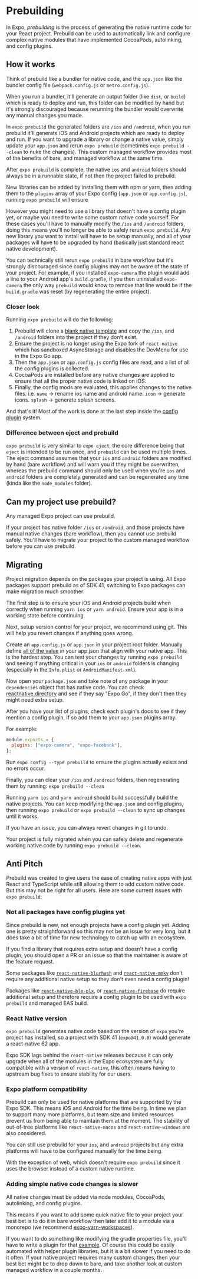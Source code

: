 # Prebuilding

In Expo, _prebuilding_ is the process of generating the native runtime code for your React project. Prebuild can be used to automatically link and configure complex native modules that have implemented CocoaPods, autolinking, and config plugins.

## How it works

Think of prebuild like a bundler for native code, and the `app.json` like the bundler config file (`webpack.config.js` or `metro.config.js`).

When you run a bundler, it'll generate an output folder (like `dist`, or `build`) which is ready to deploy and run, this folder can be modified by hand but it's strongly discouraged because rerunning the bundler would overwrite any manual changes you made.

In `expo prebuild` the generated folders are `/ios` and `/android`, when you run prebuild it'll generate iOS and Android projects which are ready to deploy and run. If you want to upgrade a library or change a native value, simply update your `app.json` and rerun `expo prebuild` (sometimes `expo prebuild --clean` to nuke the changes). This custom managed workflow provides most of the benefits of bare, and managed workflow at the same time.

After `expo prebuild` is complete, the native `ios` and `android` folders should always be in a runnable state, if not then the project failed to prebuild.

New libraries can be added by installing them with npm or yarn, then adding them to the `plugins` array of your Expo config (`app.json` or `app.config.js`), running `expo prebuild` will ensure

However you might need to use a library that doesn't have a config plugin yet, or maybe you need to write some custom native code yourself.
For these cases you'll have to manually modify the `/ios` and `/android` folders, doing this means you'll no longer be able to safely rerun `expo prebuild`. Any new library you want to install will have to be setup manually, and all of your packages will have to be upgraded by hand (basically just standard react native development).

You can technically still rerun `expo prebuild` in bare workflow but it's strongly discouraged since config plugins may not be aware of the state of your project. For example, if you installed `expo-camera` the plugin would add a line to your Android app's `build.gradle`, if you then uninstalled `expo-camera` the only way `prebuild` would know to remove that line would be if the `build.gradle` was reset (by regenerating the entire project).

### Closer look

Running `expo prebuild` will do the following:

1. Prebuild will clone a [blank native template][native-template] and copy the `/ios`, and `/android` folders into the project if they don't exist.
2. Ensure the project is no longer using the Expo fork of `react-native` which has sandboxed AsyncStorage and disables the DevMenu for use in the Expo Go app.
3. Then the `app.json` or `app.config.js` config files are read, and a list of all the config plugins is collected.
4. CocoaPods are installed before any native changes are applied to ensure that all the proper native code is linked on iOS.
5. Finally, the config mods are evaluated, this applies changes to the native files. i.e. `name` -> rename ios name and android name. `icon` -> generate icons. `splash` -> generate splash screens.

And that's it! Most of the work is done at the last step inside the [config plugin][config-plugins] system.

### Difference between eject and prebuild

`expo prebuild` is very similar to `expo eject`, the core difference being that `eject` is intended to be run once, and `prebuild` can be used multiple times. The eject command assumes that your `ios` and `android` folders are modified by hand (bare workflow) and will warn you if they might be overwritten, whereas the prebuild command should only be used when you're `ios` and `android` folders are completely generated and can be regenerated any time (kinda like the `node_modules` folder).

## Can my project use prebuild?

Any managed Expo project can use prebuild.

If your project has native folder `/ios` or `/android`, and those projects have manual native changes (bare workflow), then you cannot use prebuild safely. You'll have to migrate your project to the custom managed workflow before you can use prebuild.

## Migrating

Project migration depends on the packages your project is using. All Expo packages support prebuild as of SDK 41, switching to Expo packages can make migration much smoother.

The first step is to ensure your iOS and Android projects build when correctly when running `yarn ios` or `yarn android`. Ensure your app is in a working state before continuing.

Next, setup version control for your project, we recommend using git. This will help you revert changes if anything goes wrong.

<!-- TODO: Automate this step -->

Create an `app.config.js` or `app.json` in your project root folder. Manually define [all of the value](https://docs.expo.io/versions/latest/config/app/) in your app.json that align with your native app. This is the hardest step. You can test your changes by running `expo prebuild` and seeing if anything critical in your `ios` or `android` folders is changing (especially in the `Info.plist` or `AndroidManifest.xml`).

Now open your `package.json` and take note of any package in your `dependencies` object that has native code. You can check [reactnative.directory](https://reactnative.directory/) and see if they say "Expo Go", if they don't then they might need extra setup.

After you have your list of plugins, check each plugin's docs to see if they mention a config plugin, if so add them to your `app.json` plugins array.

For example:

```js
module.exports = {
  plugins: ["expo-camera", "expo-facebook"],
};
```

Run `expo config --type prebuild` to ensure the plugins actually exists and no errors occur.

Finally, you can clear your `/ios` and `/android` folders, then regenerating them by running: `expo prebuild --clean`

Running `yarn ios` and `yarn android` should build successfully build the native projects. You can keep modifying the `app.json` and config plugins, then running `expo prebuild` or `expo prebuild --clean` to sync up changes until it works.

If you have an issue, you can always revert changes in git to undo.

Your project is fully migrated when you can safely delete and regenerate working native code by running `expo prebuild --clean`.

## Anti Pitch

Prebuild was created to give users the ease of creating native apps with just React and TypeScript while still allowing them to add custom native code. But this may not be right for all users. Here are some current issues with `expo prebuild`:

### Not all packages have config plugins yet

Since prebuild is new, not enough projects have a config plugin yet. Adding one is pretty straightforward so this may not be an issue for very long, but it does take a bit of time for new technology to catch up with an ecosystem.

<!-- TODO: https://reactnative.directory/ to check for plugin support -->

If you find a library that requires extra setup and doesn't have a config plugin, you should open a PR or an issue so that the maintainer is aware of the feature request.

Some packages like [`react-native-blurhash`](https://github.com/mrousavy/react-native-blurhash) and [`react-native-mmkv`](https://github.com/mrousavy/react-native-mmkv) don't require any additional native setup so they don't even need a config plugin!

Packages like [`react-native-ble-plx`](https://github.com/Polidea/react-native-ble-plx), or [`react-native-firebase`](https://github.com/invertase/react-native-firebase) do require additional setup and therefore require a config plugin to be used with `expo prebuild` and managed EAS build.

### React Native version

`expo prebuild` generates native code based on the version of `expo` you're project has installed, so a project with SDK 41 (`expo@41.0.0`) would generate a react-native 62 app.

Expo SDK lags behind the `react-native` releases because it can only upgrade when all of the modules in the Expo ecosystem are fully compatible with a version of `react-native`, this often means having to upstream bug fixes to ensure stability for our users.

### Expo platform compatibility

Prebuild can only be used for native platforms that are supported by the Expo SDK. This means iOS and Android for the time being. In time we plan to support many more platforms, but team size and limited resources prevent us from being able to maintain them at the moment. The stability of out-of-tree platforms like `react-native-macos` and `react-native-windows` are also considered.

You can still use prebuild for your `ios`, and `android` projects but any extra platforms will have to be configured manually for the time being.

With the exception of web, which doesn't require `expo prebuild` since it uses the browser instead of a custom native runtime.

### Adding simple native code changes is slower

All native changes must be added via node modules, CocoaPods, autolinking, and config plugins.

This means if you want to add some quick native file to your project your best bet is to do it in bare workflow then later add it to a module via a monorepo (we recommend [expo-yarn-workspaces](https://www.npmjs.com/package/expo-yarn-workspaces)).

If you want to do something like modifying the gradle properties file, you'll have to write a plugin for that [example](https://github.com/expo/expo/blob/1c994bb042ad47fbf6878e3b5793d4545f2d1208/apps/native-component-list/app.config.js#L21-L28). Of course this could be easily automated with helper plugin libraries, but it is a bit slower if you need to do it often. If your native project requires many custom changes, then your best bet might be to drop down to bare, and take another look at custom managed workflow in a couple months.

[config-plugins]: https://docs.expo.io/guides/config-plugins/
[native-template]: https://github.com/expo/expo/tree/master/templates/expo-template-bare-minimum
